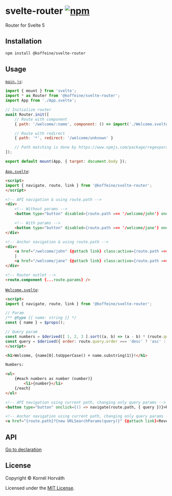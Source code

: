 <h1>
    svelte-router
    <a href="https://www.npmjs.com/package/@koffeine/svelte-router"><img alt="npm" src="https://img.shields.io/npm/v/@koffeine/svelte-router"></a>
</h1>

Router for Svelte 5

## Installation

```sh
npm install @koffeine/svelte-router
```

## Usage

[`main.js`](https://github.com/koffeine/svelte-router/blob/master/demo/main.js):

```js
import { mount } from 'svelte';
import * as Router from '@koffeine/svelte-router';
import App from './App.svelte';

// Initialize router
await Router.init([
    // Route with component
    { path: '/welcome/:name', component: () => import('./Welcome.svelte') },

    // Route with redirect
    { path: '*', redirect: '/welcome/unknown' }

    // Path matching is done by https://www.npmjs.com/package/regexparam
]);

export default mount(App, { target: document.body });
```

[`App.svelte`](https://github.com/koffeine/svelte-router/blob/master/demo/App.svelte):

```html
<script>
import { navigate, route, link } from '@koffeine/svelte-router';
</script>

<!-- API navigation & using route.path -->
<div>
    <!-- Without params -->
    <button type="button" disabled={route.path === '/welcome/john'} onclick={() => navigate('/welcome/john')}>Welcome John</button>

    <!-- With params -->
    <button type="button" disabled={route.path === '/welcome/jane'} onclick={() => navigate('/welcome/:name', { params: { name: 'jane' } })}>Welcome Jane</button>
</div>

<!-- Anchor navigation & using route.path -->
<div>
    <a href="/welcome/john" {@attach link} class:active={route.path === '/welcome/john'}>Welcome John</a>
    |
    <a href="/welcome/jane" {@attach link} class:active={route.path === '/welcome/jane'}>Welcome Jane</a>
</div>

<!-- Router outlet -->
<route.component {...route.params} />
```

[`Welcome.svelte`](https://github.com/koffeine/svelte-router/blob/master/demo/Welcome.svelte):

```html
<script>
import { navigate, route, link } from '@koffeine/svelte-router';

// Param
/** @type {{ name: string }} */
const { name } = $props();

// Query param
const numbers = $derived([ 1, 2, 3 ].sort((a, b) => (a - b) * (route.query.order === 'desc' ? -1 : 1)));
const query = $derived({ order: route.query.order === 'desc' ? 'asc' : 'desc' });
</script>

<h1>Welcome, {name[0].toUpperCase() + name.substring(1)}!</h1>

Numbers:

<ul>
    {#each numbers as number (number)}
        <li>{number}</li>
    {/each}
</ul>

<!-- API navigation using current path, changing only query params -->
<button type="button" onclick={() => navigate(route.path, { query })}>Reverse</button>

<!-- Anchor navigation using current path, changing only query params -->
<a href="{route.path}?{new URLSearchParams(query)}" {@attach link}>Reverse</a>
```

## API

[Go to declaration](https://github.com/koffeine/svelte-router/blob/master/index.d.ts)

## License

Copyright © Kornél Horváth

Licensed under the [MIT License](https://raw.githubusercontent.com/koffeine/svelte-router/refs/heads/master/LICENSE).
